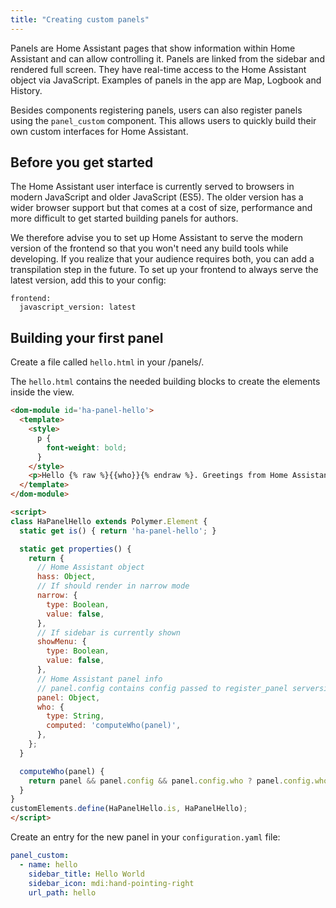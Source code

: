 ```yaml
---
title: "Creating custom panels"
---
```


Panels are Home Assistant pages that show information within Home Assistant and can allow controlling it. Panels are linked from the sidebar and rendered full screen. They have real-time access to the Home Assistant object via JavaScript. Examples of panels in the app are Map, Logbook and History.

Besides components registering panels, users can also register panels using the `panel_custom` component. This allows users to quickly build their own custom interfaces for Home Assistant.

## Before you get started

The Home Assistant user interface is currently served to browsers in modern JavaScript and older JavaScript (ES5). The older version has a wider browser support but that comes at a cost of size, performance and more difficult to get started building panels for authors.

We therefore advise you to set up Home Assistant to serve the modern version of the frontend so that you won't need any build tools while developing. If you realize that your audience requires both, you can add a transpilation step in the future. To set up your frontend to always serve the latest version, add this to your config:

```
frontend:
  javascript_version: latest
```

## Building your first panel

Create a file called `hello.html` in your <config dir>/panels/.

The `hello.html` contains the needed building blocks to create the elements inside the view.

```html
<dom-module id='ha-panel-hello'>
  <template>
    <style>
      p {
        font-weight: bold;
      }
    </style>
    <p>Hello {% raw %}{{who}}{% endraw %}. Greetings from Home Assistant.</p>
  </template>
</dom-module>

<script>
class HaPanelHello extends Polymer.Element {
  static get is() { return 'ha-panel-hello'; }

  static get properties() {
    return {
      // Home Assistant object
      hass: Object,
      // If should render in narrow mode
      narrow: {
        type: Boolean,
        value: false,
      },
      // If sidebar is currently shown
      showMenu: {
        type: Boolean,
        value: false,
      },
      // Home Assistant panel info
      // panel.config contains config passed to register_panel serverside
      panel: Object,
      who: {
        type: String,
        computed: 'computeWho(panel)',
      },
    };
  }

  computeWho(panel) {
    return panel && panel.config && panel.config.who ? panel.config.who : 'World';
  }
}
customElements.define(HaPanelHello.is, HaPanelHello);
</script>
```

Create an entry for the new panel in your `configuration.yaml` file:

```yaml
panel_custom:
  - name: hello
    sidebar_title: Hello World
    sidebar_icon: mdi:hand-pointing-right
    url_path: hello
```
